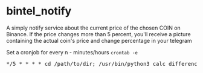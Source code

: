 # bintel_notify

A simply notify service about the current price  of the chosen COIN on Binance. If the price changes more than 5 percent, you'll receive a picture containing the actual coin's  price and change percentage in your telegram


Set a cronjob for every n - minutes/hours <code>crontab -e</code>
<pre>*/5 * * * * cd /path/to/dir; /usr/bin/python3 calc_difference.py >> /path/to/log-file.txt 2>&1</pre>
